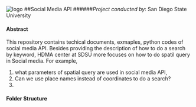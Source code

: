 ![logo](http://humandynamics.sdsu.edu/images/HDMA_Logo.png)
##Social Media API
######*Project conducted by*: San Diego State University

#### Abstract
This repository contains techical documents, exmaples, python codes of social media API. Besides providing the description of how to do a search by keyword, HDMA center at SDSU more focuses on how to do spatil query in Social media. For example, 
1) what parameters of spatial query are used in social media API,
2) Can we use place names instead of coordinates to do a search?
3) 


#### Folder Structure

 
